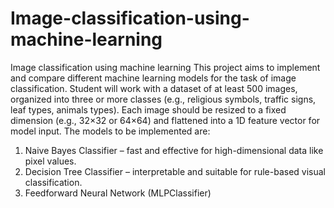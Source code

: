 # Image-classification-using-machine-learning
Image classification using machine learning
This project aims to implement and compare different machine learning models for the
task of image classification. Student will work with a dataset of at least
500 images, organized into three or more classes (e.g., religious symbols, traffic signs,
leaf types, animals types). Each image should be resized to a fixed dimension (e.g.,
32×32 or 64×64) and flattened into a 1D feature vector for model input.
The models to be implemented are:
1. Naive Bayes Classifier – fast and effective for high-dimensional data like pixel values.
2. Decision Tree Classifier – interpretable and suitable for rule-based visual
classification.
3. Feedforward Neural Network (MLPClassifier)


